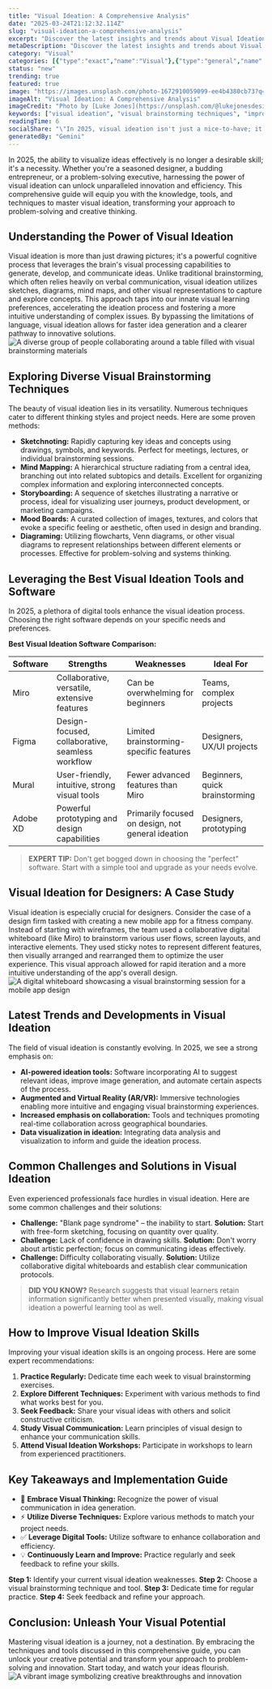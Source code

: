 ```yaml
---
title: "Visual Ideation: A Comprehensive Analysis"
date: "2025-03-24T21:12:32.114Z"
slug: "visual-ideation-a-comprehensive-analysis"
excerpt: "Discover the latest insights and trends about Visual Ideation. This comprehensive guide covers everything you need to know about Visual Ideation in 2025."
metaDescription: "Discover the latest insights and trends about Visual Ideation. This comprehensive guide covers everything you need to know about Visual Ideation in 2025."
category: "Visual"
categories: [{"type":"exact","name":"Visual"},{"type":"general","name":"Design"},{"type":"medium","name":"UX Design"},{"type":"specific","name":"Wireframing"},{"type":"niche","name":"User Flows"}]
status: "new"
trending: true
featured: true
image: "https://images.unsplash.com/photo-1672910059099-ee4b4380cb73?q=85&w=1200&fit=max&fm=webp&auto=compress"
imageAlt: "Visual Ideation: A Comprehensive Analysis"
imageCredit: "Photo by [Luke Jones](https://unsplash.com/@lukejonesdesign) on Unsplash"
keywords: ["visual ideation", "visual brainstorming techniques", "improve visual ideation", "visual ideation tools", "best visual ideation software", "visual ideation for designers", "visual ideation process", "how to improve visual ideation skills", "visual ideation workshops", "visual ideation software comparison"]
readingTime: 6
socialShare: "\"In 2025, visual ideation isn't just a nice-to-have; it's a necessity for innovation.  Mastering visual thinking unlocks unparalleled creative potential.\""
generatedBy: "Gemini"
---
```




In 2025, the ability to visualize ideas effectively is no longer a desirable skill; it's a necessity.  Whether you're a seasoned designer, a budding entrepreneur, or a problem-solving executive, harnessing the power of visual ideation can unlock unparalleled innovation and efficiency. This comprehensive guide will equip you with the knowledge, tools, and techniques to master visual ideation, transforming your approach to problem-solving and creative thinking.

## Understanding the Power of Visual Ideation

Visual ideation is more than just drawing pictures; it's a powerful cognitive process that leverages the brain's visual processing capabilities to generate, develop, and communicate ideas.  Unlike traditional brainstorming, which often relies heavily on verbal communication, visual ideation utilizes sketches, diagrams, mind maps, and other visual representations to capture and explore concepts. This approach taps into our innate visual learning preferences, accelerating the ideation process and fostering a more intuitive understanding of complex issues.  By bypassing the limitations of language, visual ideation allows for faster idea generation and a clearer pathway to innovative solutions. ![A diverse group of people collaborating around a table filled with visual brainstorming materials](https://images.unsplash.com/photo-1652404445394-99b607de5e95?q=85&w=1200&fit=max&fm=webp&auto=compress)

## Exploring Diverse Visual Brainstorming Techniques

The beauty of visual ideation lies in its versatility.  Numerous techniques cater to different thinking styles and project needs.  Here are some proven methods:

* **Sketchnoting:**  Rapidly capturing key ideas and concepts using drawings, symbols, and keywords.  Perfect for meetings, lectures, or individual brainstorming sessions.
* **Mind Mapping:** A hierarchical structure radiating from a central idea, branching out into related subtopics and details.  Excellent for organizing complex information and exploring interconnected concepts.
* **Storyboarding:**  A sequence of sketches illustrating a narrative or process, ideal for visualizing user journeys, product development, or marketing campaigns.
* **Mood Boards:**  A curated collection of images, textures, and colors that evoke a specific feeling or aesthetic, often used in design and branding.
* **Diagraming:** Utilizing flowcharts, Venn diagrams, or other visual diagrams to represent relationships between different elements or processes.  Effective for problem-solving and systems thinking.

## Leveraging the Best Visual Ideation Tools and Software

In 2025, a plethora of digital tools enhance the visual ideation process.  Choosing the right software depends on your specific needs and preferences.

**Best Visual Ideation Software Comparison:**

| Software           | Strengths                                     | Weaknesses                                   | Ideal For                     |
|--------------------|-------------------------------------------------|-----------------------------------------------|------------------------------|
| Miro                | Collaborative, versatile, extensive features     | Can be overwhelming for beginners              | Teams, complex projects       |
| Figma               | Design-focused, collaborative, seamless workflow | Limited brainstorming-specific features        | Designers, UX/UI projects    |
| Mural               | User-friendly, intuitive, strong visual tools    | Fewer advanced features than Miro              | Beginners, quick brainstorming |
| Adobe XD            | Powerful prototyping and design capabilities     | Primarily focused on design, not general ideation | Designers, prototyping       |

> **EXPERT TIP:** Don't get bogged down in choosing the "perfect" software. Start with a simple tool and upgrade as your needs evolve.

## Visual Ideation for Designers: A Case Study

Visual ideation is especially crucial for designers.  Consider the case of a design firm tasked with creating a new mobile app for a fitness company.  Instead of starting with wireframes, the team used a collaborative digital whiteboard (like Miro) to brainstorm various user flows, screen layouts, and interactive elements.  They used sticky notes to represent different features, then visually arranged and rearranged them to optimize the user experience.  This visual approach allowed for rapid iteration and a more intuitive understanding of the app's overall design. ![A digital whiteboard showcasing a visual brainstorming session for a mobile app design](https://images.unsplash.com/photo-1672910059099-ee4b4380cb73?q=85&w=1200&fit=max&fm=webp&auto=compress)

##  Latest Trends and Developments in Visual Ideation

The field of visual ideation is constantly evolving.  In 2025, we see a strong emphasis on:

* **AI-powered ideation tools:**  Software incorporating AI to suggest relevant ideas, improve image generation, and automate certain aspects of the process.
* **Augmented and Virtual Reality (AR/VR):**  Immersive technologies enabling more intuitive and engaging visual brainstorming experiences.
* **Increased emphasis on collaboration:**  Tools and techniques promoting real-time collaboration across geographical boundaries.
* **Data visualization in ideation:**  Integrating data analysis and visualization to inform and guide the ideation process.

## Common Challenges and Solutions in Visual Ideation

Even experienced professionals face hurdles in visual ideation.  Here are some common challenges and their solutions:

* **Challenge:**  "Blank page syndrome" – the inability to start.  **Solution:**  Start with free-form sketching, focusing on quantity over quality.
* **Challenge:**  Lack of confidence in drawing skills.  **Solution:**  Don't worry about artistic perfection; focus on communicating ideas effectively.
* **Challenge:**  Difficulty collaborating visually.  **Solution:**  Utilize collaborative digital whiteboards and establish clear communication protocols.

> **DID YOU KNOW?** Research suggests that visual learners retain information significantly better when presented visually, making visual ideation a powerful learning tool as well.

## How to Improve Visual Ideation Skills

Improving your visual ideation skills is an ongoing process.  Here are some expert recommendations:

1. **Practice Regularly:** Dedicate time each week to visual brainstorming exercises.
2. **Explore Different Techniques:** Experiment with various methods to find what works best for you.
3. **Seek Feedback:** Share your visual ideas with others and solicit constructive criticism.
4. **Study Visual Communication:**  Learn principles of visual design to enhance your communication skills.
5. **Attend Visual Ideation Workshops:**  Participate in workshops to learn from experienced practitioners.

## Key Takeaways and Implementation Guide

* 🔑 **Embrace Visual Thinking:**  Recognize the power of visual communication in idea generation.
* ⚡ **Utilize Diverse Techniques:**  Explore various methods to match your project needs.
* ✅ **Leverage Digital Tools:**  Utilize software to enhance collaboration and efficiency.
* 💡 **Continuously Learn and Improve:**  Practice regularly and seek feedback to refine your skills.

**Step 1:** Identify your current visual ideation weaknesses.
**Step 2:** Choose a visual brainstorming technique and tool.
**Step 3:** Dedicate time for regular practice.
**Step 4:** Seek feedback and refine your approach.

## Conclusion: Unleash Your Visual Potential

Mastering visual ideation is a journey, not a destination.  By embracing the techniques and tools discussed in this comprehensive guide, you can unlock your creative potential and transform your approach to problem-solving and innovation.  Start today, and watch your ideas flourish.  ![A vibrant image symbolizing creative breakthroughs and innovation](https://images.unsplash.com/photo-1672910059109-19d499a00465?q=85&w=1200&fit=max&fm=webp&auto=compress)

